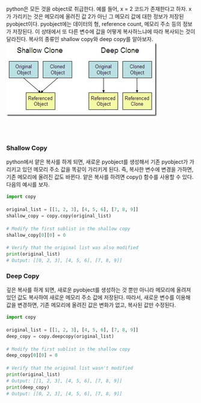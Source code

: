 python은 모든 것을 object로 취급한다. 예를 들어, x = 2 코드가 존재한다고 하자. x가 가리키는 것은 메모리에 올려진 값 2가 아닌 그 메모리 값에 대한 정보가 저장된 pyobject이다. pyobject에는 데이터의 형, reference count, 메모리 주소 등의 정보가 저장된다. 이 상태에서 또 다른 변수에 값을 어떻게 복사하느냐에 따라 복사되는 것이 달라진다. 복사의 종류인 shallow copy와 deep copy를 알아보자.![Alt text](shallowcopy_deepcopy.jpg)

<br />
<br />

### **Shallow Copy**

python에서 얕은 복사를 하게 되면, 새로운 pyobject를 생성해서 기존 pyobject가 가리키고 있던 메모리 주소 값을 똑같이 가리키게 된다. 즉, 복사한 변수에 변경을 가하면, 기존 메모리에 올려진 값도 바뀐다. 얕은 복사를 하려면 copy() 함수를 사용할 수 있다. 다음의 예시를 보자. 

```python
import copy

original_list = [[1, 2, 3], [4, 5, 6], [7, 8, 9]]
shallow_copy = copy.copy(original_list)

# Modify the first sublist in the shallow copy
shallow_copy[0][0] = 0

# Verify that the original list was also modified
print(original_list)  
# Output: [[0, 2, 3], [4, 5, 6], [7, 8, 9]]

```

### **Deep Copy**

깊은 복사를 하게 되면, 새로운 pyobject를 생성하는 것 뿐만 아니라 메모리에 올려져 있던 값도 복사하여 새로운 메모리 주소 값에 저장된다. 따라서, 새로운 변수를 이용해 값을 변경하면, 기존 메모리에 올려진 값은 변화가 없고, 복사된 값만 수정된다. 

```python
import copy

original_list = [[1, 2, 3], [4, 5, 6], [7, 8, 9]]
deep_copy = copy.deepcopy(original_list)

# Modify the first sublist in the shallow copy
deep_copy[0][0] = 0

# Verify that the original list wasn't modified
print(original_list)  
# Output: [[1, 2, 3], [4, 5, 6], [7, 8, 9]]
print(deep_copy)  
# Output: [[0, 2, 3], [4, 5, 6], [7, 8, 9]]

```